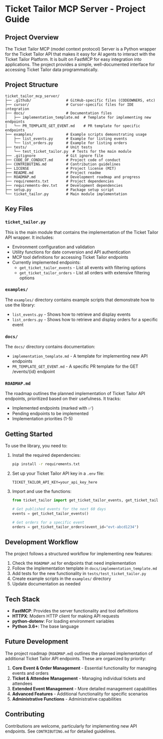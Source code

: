 # Ticket Tailor MCP Server - Project Guide

## Project Overview

The Ticket Tailor MCP (model context protocol) Server is a Python wrapper for the Ticket Tailor API that makes it easy for AI agents to interact with the Ticket Tailor Platform. It is built on FastMCP for easy integration into applications. The project provides a simple, well-documented interface for accessing Ticket Tailor data programmatically.

## Project Structure

```
ticket_tailor_mcp_server/
├── .github/                # GitHub-specific files (CODEOWNERS, etc)
├── cursor/                 # Cursor-specific files for IDE integration
├── docs/                   # Documentation files
│   ├── implementation_template.md  # Template for implementing new endpoints
│   └── PR_TEMPLATE_GET_EVENT.md    # PR template for specific endpoints
├── examples/               # Example scripts demonstrating usage
│   ├── list_events.py      # Example for listing events
│   └── list_orders.py      # Example for listing orders
├── tests/                  # Unit tests
│   └── test_ticket_tailor.py  # Tests for the main module
├── .gitignore              # Git ignore file
├── CODE_OF_CONDUCT.md      # Project code of conduct
├── CONTRIBUTING.md         # Contribution guidelines
├── LICENSE                 # Project license (MIT)
├── README.md               # Project readme
├── ROADMAP.md              # Development roadmap and progress
├── requirements.txt        # Project dependencies
├── requirements-dev.txt    # Development dependencies
├── setup.py                # Package setup script
└── ticket_tailor.py        # Main module implementation
```

## Key Files

### `ticket_tailor.py`

This is the main module that contains the implementation of the Ticket Tailor API wrapper. It includes:
- Environment configuration and validation
- Utility functions for date conversion and API authentication
- MCP tool definitions for accessing Ticket Tailor endpoints
- Currently implemented endpoints:
  - `get_ticket_tailor_events` - List all events with filtering options
  - `get_ticket_tailor_orders` - List all orders with extensive filtering options

### `examples/`

The `examples/` directory contains example scripts that demonstrate how to use the library:
- `list_events.py` - Shows how to retrieve and display events
- `list_orders.py` - Shows how to retrieve and display orders for a specific event

### `docs/`

The `docs/` directory contains documentation:
- `implementation_template.md` - A template for implementing new API endpoints
- `PR_TEMPLATE_GET_EVENT.md` - A specific PR template for the GET /events/{id} endpoint

### `ROADMAP.md`

The roadmap outlines the planned implementation of Ticket Tailor API endpoints, prioritized based on their usefulness. It tracks:
- Implemented endpoints (marked with ✅)
- Pending endpoints to be implemented
- Implementation priorities (1-5)

## Getting Started

To use the library, you need to:

1. Install the required dependencies:
   ```bash
   pip install -r requirements.txt
   ```

2. Set up your Ticket Tailor API key in a `.env` file:
   ```
   TICKET_TAILOR_API_KEY=your_api_key_here
   ```

3. Import and use the functions:
   ```python
   from ticket_tailor import get_ticket_tailor_events, get_ticket_tailor_orders
   
   # Get published events for the next 60 days
   events = get_ticket_tailor_events()
   
   # Get orders for a specific event
   orders = get_ticket_tailor_orders(event_id="evt-abcd1234")
   ```

## Development Workflow

The project follows a structured workflow for implementing new features:

1. Check the `ROADMAP.md` for endpoints that need implementation
2. Follow the implementation template in `docs/implementation_template.md`
3. Add tests for the new functionality in `tests/test_ticket_tailor.py`
4. Create example scripts in the `examples/` directory
5. Update documentation as needed

## Tech Stack

- **FastMCP**: Provides the server functionality and tool definitions
- **HTTPX**: Modern HTTP client for making API requests
- **python-dotenv**: For loading environment variables
- **Python 3.6+**: The base language

## Future Development

The project roadmap (`ROADMAP.md`) outlines the planned implementation of additional Ticket Tailor API endpoints. These are organized by priority:

1. **Core Event & Order Management** - Essential functionality for managing events and orders
2. **Ticket & Attendee Management** - Managing individual tickets and attendees
3. **Extended Event Management** - More detailed management capabilities
4. **Advanced Features** - Additional functionality for specific scenarios
5. **Administrative Functions** - Administrative capabilities

## Contributing

Contributions are welcome, particularly for implementing new API endpoints. See `CONTRIBUTING.md` for detailed guidelines.
